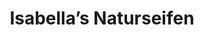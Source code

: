 ---
title: "Isabella’s Naturseifen"
url: /villingen-schwenningen/isabellas-naturseifen/
shop: Kosmetik
---